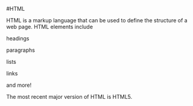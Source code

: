 #HTML

HTML is a markup language that can be used to define the structure of a web page. HTML elements include
headings
paragraphs
lists
links
and more!
The most recent major version of HTML is HTML5.